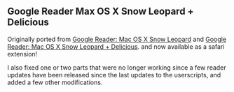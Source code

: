 ## Google Reader Max OS X Snow Leopard + Delicious ##

Originally ported from [Google Reader: Mac OS X Snow Leopard](http://userstyles.org/styles/16900) and [Google Reader: Mac OS X Snow Leopard + Delicious](http://userstyles.org/styles/19191). and now available as a safari extension!  

I also fixed one or two parts that were no longer working since a few reader updates have been released since the last updates to the userscripts, and added a few other modifications.